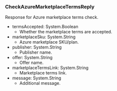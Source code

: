 ### CheckAzureMarketplaceTermsReply
Response for Azure marketplace terms check.

- termsAccepted: System.Boolean
  - Whether the marketplace terms are accepted.
- marketplaceSku: System.String
  - Azure marketplace SKU/plan.
- publisher: System.String
  - Publisher name.
- offer: System.String
  - Offer name.
- marketplaceTermsLink: System.String
  - Marketplace terms link.
- message: System.String
  - Additional message.

